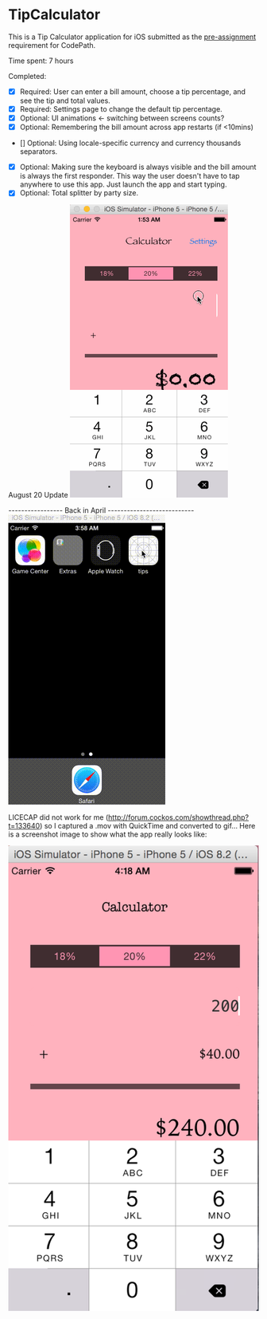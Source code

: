 # TipCalculator

This is a Tip Calculator application for iOS submitted as the [pre-assignment](https://gist.github.com/timothy1ee/7747214) requirement for CodePath.

Time spent: 7 hours

Completed:

* [x] Required: User can enter a bill amount, choose a tip percentage, and see the tip and total values.
* [x] Required: Settings page to change the default tip percentage.
* [x] Optional: UI animations <- switching between screens counts?
* [x] Optional: Remembering the bill amount across app restarts (if <10mins)
* [] Optional: Using locale-specific currency and currency thousands separators.
* [x] Optional: Making sure the keyboard is always visible and the bill amount is always the first responder. This way the user doesn't have to tap anywhere to use this app. Just launch the app and start typing.
* [X] Optional: Total splitter by party size.

August 20 Update
![Video Walkthrough](final_demo.gif)

----------------- Back in April ---------------------------
![Video Walkthrough](demo.gif)

LICECAP did not work for me (http://forum.cockos.com/showthread.php?t=133640) so I captured a .mov with QuickTime and converted to gif... Here is a screenshot image to show what the app really looks like:

![Image](image.png)
